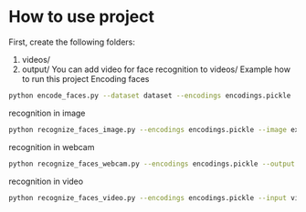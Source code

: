 # How to use project
First, create the following folders:
1. videos/
2. output/
You can add video for face recognition to videos/
Example how to run this project
Encoding faces
```bash
python encode_faces.py --dataset dataset --encodings encodings.pickle
```
recognition in image
```bash
python recognize_faces_image.py --encodings encodings.pickle --image examples/example_01.png
```
recognition in webcam
```bash
python recognize_faces_webcam.py --encodings encodings.pickle --output output/jurassic_park_trailer_output.avi --display 1
```
recognition in video
```bash
python recognize_faces_video.py --encodings encodings.pickle --input videos/lunch_scene.mp4 --output output/lunch_scene_output.avi --display 1
```
